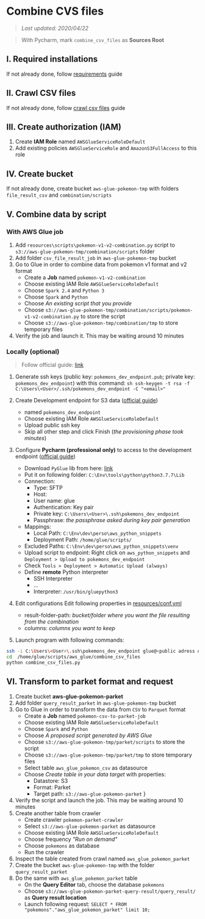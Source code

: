 # Combine CVS files

> *Last updated: 2020/04/22*

> With Pycharm, mark `combine_csv_files` as **Sources Root**

## I. Required installations
If not already done, follow [requirements](../../requirements.md) guide

## II. Crawl CSV files
If not already done, follow [crawl csv files](../crawl_csv_files/README.md) guide

## III. Create authorization (IAM)
1. Create **IAM Role** named `AWSGlueServiceRoleDefault`
2. Add existing policies `AWSGlueServiceRole` and `AmazonS3FullAccess` to this role

## IV. Create bucket
If not already done, create bucket `aws-glue-pokemon-tmp` with folders `file_result_csv` and `combination/scripts`

## V. Combine data by script

### With AWS Glue job
1. Add `resources\scripts\pokemon-v1-v2-combination.py` script to `s3://aws-glue-pokemon-tmp/combination/scripts` folder
2. Add folder `csv_file_result_job` in `aws-glue-pokemon-tmp` bucket
3. Go to Glue in order to combine data from pokemon v1 format and v2 format 
    - Create a **Job** named `pokemon-v1-v2-combination`
    - Choose existing IAM Role `AWSGlueServiceRoleDefault`
    - Choose `Spark 2.4` and `Python 3`
    - Choose `Spark` and `Python`
    - Choose *An existing script that you provide*
    - Choose `s3://aws-glue-pokemon-tmp/combination/scripts/pokemon-v1-v2-combination.py` to store the script
    - Choose `s3://aws-glue-pokemon-tmp/combination/tmp` to store temporary files
4. Verify the job and launch it. This may be waiting around 10 minutes

### Locally (optional)
> Follow official guide: [link](https://docs.aws.amazon.com/glue/latest/dg/aws-glue-programming-python-samples-legislators.html)
1. Generate ssh keys (public key: `pokemons_dev_endpoint.pub`; private key: `pokemons_dev_endpoint`) with this command:
        ```sh
        ssh-keygen -t rsa -f C:\Users\<User>/.ssh/pokemons_dev_endpoint -C "<email>"
        ```
2. Create Development endpoint for S3 data ([official guide](https://docs.aws.amazon.com/glue/latest/dg/dev-endpoint-tutorial-prerequisites.html))
    - named `pokemons_dev_endpoint`
    - Choose existing IAM Role `AWSGlueServiceRoleDefault`
    - Upload public ssh key
    - Skip all other step and click Finish (*the provisioning phase took minutes*)
3. Configure **Pycharm (professional only)** to access to the development endpoint ([official guide](https://docs.aws.amazon.com/glue/latest/dg/dev-endpoint-tutorial-pycharm.html))
    - Download `PyGlue` lib from here: [link](https://s3.amazonaws.com/aws-glue-jes-prod-us-east-1-assets/etl-1.0/python/PyGlue.zip)
    - Put it on following folder: `C:\Env\tools\python\python3.7.7\Lib`
    - Connection:
        - Type: SFTP
        - Host: *<public adress of pokemons_dev_endpoint>*
        - User name: glue
        - Authentication: Key pair
        - Private key: `C:\Users\<User>\.ssh\pokemons_dev_endpoint`
        - Passphrase: *the passphrase asked during key pair generation*
    - Mappings:
        - Local Path: `C:\Env\dev\perso\aws_python_snippets`
        - Deployment Path: `/home/glue/scripts/`
    - Excluded Paths: `C:\Env\dev\perso\aws_python_snippets\venv`
    - Upload script to endpoint: Right click on `aws_python_snippets` and `Deployment > Upload to pokemons_dev_endpoint`
    - Check `Tools > Deployment > Automatic Upload (always)`
    - Define **remote** Python interpreter
        - SSH Interpreter
        - ...
        - Interpreter: `/usr/bin/gluepython3`
4. Edit configurations
Edit following properties in [resources/conf.yml](resources/conf.yml)
   - result-folder-path: *bucket/folder where you want the file resulting from the combination*
   - columns: *columns you want to keep*

5. Launch program with following commands:
```sh
ssh -i C:\Users\<User>\.ssh\pokemons_dev_endpoint glue@<public adress of pokemons_dev_endpoint>
cd  /home/glue/scripts/aws_glue/combine_csv_files
python combine_csv_files.py
```

## VI. Transform to parket format and request
1. Create bucket **aws-glue-pokemon-parket**
2. Add folder `query_result_parket` in `aws-glue-pokemon-tmp` bucket
3. Go to Glue in order to transform the data from `CSV` to `Parquet` format  
    - Create a **Job** named `pokemon-csv-to-parket-job`
    - Choose existing IAM Role `AWSGlueServiceRoleDefault`
    - Choose `Spark` and `Python`
    - Choose *A proposed script generated by AWS Glue*
    - Choose `s3://aws-glue-pokemon-tmp/parket/scripts` to store the script
    - Choose `s3://aws-glue-pokemon-tmp/parket/tmp` to store temporary files
    - Select table `aws_glue_pokemon_csv` as datasource
    - Choose *Create table in your data target* with properties:
        * Datastore: S3
        * Format: Parket
        * Target path: `s3://aws-glue-pokemon-parket` }
4. Verify the script and launch the job. This may be waiting around 10 minutes
5. Create another table from crawler  
    - Create crawler `pokemon-parket-crawler`
    - Select `s3://aws-glue-pokemon-parket` as datasource
    - Choose existing IAM Role `AWSGlueServiceRoleDefault`
    - Choose frequency *"Run on demand"*
    - Choose `pokemons` as database
    - Run the crawler
6. Inspect the table created from crawl named `aws_glue_pokemon_parket`
7. Create the bucket `aws-glue-pokemon-tmp` with the folder `query_result_parket`
8. Do the same with `aws_glue_pokemon_parket` table
    - On the **Query Editor** tab, choose the database `pokemons`
    - Choose `s3://aws-glue-pokemon-parket-query-result/query_result/` as **Query result location**
    - Launch following request: `SELECT * FROM "pokemons"."aws_glue_pokemon_parket" limit 10;`